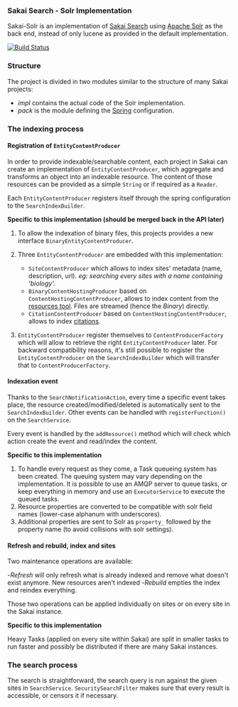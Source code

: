 ### Sakai Search - Solr Implementation

Sakai-Solr is an implementation of [Sakai Search](https://confluence.sakaiproject.org/display/SEARCH/Home) using
[Apache Solr](http://lucene.apache.org/solr/) as the back end, instead of only lucene as provided in the default
implementation.

[![Build Status](https://secure.travis-ci.org/ColinHebert/Sakai-Solr.png?branch=master)](http://travis-ci.org/ColinHebert/Sakai-Solr)

### Structure

The project is divided in two modules similar to the structure of many Sakai projects:

- *impl* contains the actual code of the Solr implementation.
- *pack* is the module defining the [Spring](http://www.springsource.org/) configuration.

### The indexing process

#### Registration of `EntityContentProducer`

In order to provide indexable/searchable content, each project in Sakai can create an implementation of
`EntityContentProducer`, which aggregate and transforms an object into an indexable resource.
The content of those resources can be provided as a simple `String` or if required as a `Reader`.

Each `EntityContentProducer` registers itself through the spring configuration to the `SearchIndexBuilder`.

**Specific to this implementation (should be merged back in the API later)**

1. To allow the indexation of binary files, this projects provides a new interface `BinaryEntityContentProducer`.

2. Three `EntityContentProducer` are embedded with this implementation:
    - `SiteContentProducer` which allows to index sites' metadata (name, description, url).
    *eg: searching every sites with a name containing 'biology'.*
    - `BinaryContentHostingProducer` based on `ContentHostingContentProducer`, allows to index content from the
    [resources tool](https://confluence.sakaiproject.org/display/RES/Home). Files are streamed (hence the *Binary*)
    directly.
    - `CitationContentProducer` based on `ContentHostingContentProducer`, allows to index
    [citations](https://confluence.sakaiproject.org/display/RES/Citations+Helper).

3. `EntityContentProducer` register themselves to `ContentProducerFactory` which will allow to retrieve the right
  `EntityContentProducer` later. For backward compatibility reasons, it's still possible to register the
  `EntityContentProducer` on the `SearchIndexBuilder` which will transfer that to `ContentProducerFactory`.

#### Indexation event

Thanks to the `SearchNotificationAction`, every time a specific event takes place, the resource created/modified/deleted
is automatically sent to the `SearchIndexBuilder`. Other events can be handled with `registerFunction()` on the
`SearchService`.

Every event is handled by the `addResource()` method which will check which action create the event and read/index the
content.

**Specific to this implementation**

1. To handle every request as they come, a Task queueing system has been created. The queuing system may vary depending
on the implementation. It is possible to use an AMQP server to queue tasks, or keep everything in memory and use an
`ExecutorService` to execute the queued tasks.
2. Resource properties are converted to be compatible with solr field names (lower-case alphanum with underscores).
3. Additional properties are sent to Solr as `property_` followed by the property name (to avoid collisions with solr
settings).

#### Refresh and rebuild, index and sites

Two maintenance operations are available:

-*Refresh* will only refresh what is already indexed and remove what doesn't exist anymore. New resources aren't indexed
-*Rebuild* empties the index and reindex everything.

Those two operations can be applied individually on sites or on every site in the Sakai instance.

**Specific to this implementation**

Heavy Tasks (applied on every site within Sakai) are split in smaller tasks to run faster and possibly be distributed
if there are many Sakai instances.

### The search process

The search is straightforward, the search query is run against the given sites in `SearchService`.
`SecuritySearchFilter` makes sure that every result is accessible, or censors it if necessary.
